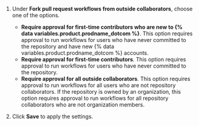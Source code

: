 1. Under **Fork pull request workflows from outside collaborators**, choose one of the options.

   * **Require approval for first-time contributors who are new to {% data variables.product.prodname_dotcom %}**. This option requires approval to run workflows for users who have never committed to the repository and have new {% data variables.product.prodname_dotcom %} accounts.
   * **Require approval for first-time contributors**. This option requires approval to run workflows for users who have never committed to the repository.
   * **Require approval for all outside collaborators**. This option requires approval to run workflows for all users who are not repository collaborators. If the repository is owned by an organization, this option requires approval to run workflows for all repository collaborators who are not organization members.

1. Click **Save** to apply the settings.
